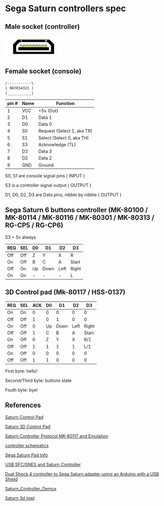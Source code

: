 # Sega Saturn controllers spec

## Male socket (controller)

<img src="sega-saturn-controller-socket.gif" />

## Female socket (console)

```
/-----------\
| 987654321 |
|___________|
```

| pin # | Name | Function                    |
|-------|------| ----------------------------|
| 1     | VCC  | +5v (Out)                   |
| 2     | D1   | Data 1                      |
| 3     | D0   | Data 0                      |
| 4     | S0   | Request (Select 1, aka TR)  |
| 5     | S1   | Select (Select 0, aka TH)   |
| 6     | S3   | Acknowledge (TL)            |
| 7     | D3   | Data 3                      |
| 8     | D2   | Data 2                      |
| 9     | GND  | Ground                      |

S0, S1 are console signal pins ( INPUT )

S3 is a controller signal output ( OUTPUT )

D1, D0, D2, D3 are Data pins, nibble by nibble ( OUTPUT )

## Sega Saturn 6 buttons controller (MK-80100 / MK-80114 / MK-80116 / MK-80301 / MK-80313 / RG-CP5 / RG-CP6)

S3 = 5v always

| REQ | SEL | D0 | D1    | D2    | D3     |
|-----|-----|----|-------|-------|--------|
| Off | Off | Z  | Y     | X     | R      |
| On  | Off | B  | C     | A     | Start  |
| Off | On  | Up | Down  | Left  | Right  |
| On  | On  | -  |  -    |  -    | L      |

## 3D Control pad (Mk-80117 / HSS-0137)

| REQ  | SEL | ACK | D0 | D1    | D2    | D3     |
|------|-----|-----|----|-------|-------|--------|
| On   | On  | 0   | 0  | 0     | 0     | 0      |
| Off  | Off | 1   | 0  | 1     | 0     | 0      |
| On   | Off | 0   | Up | Down  | Left  | Right  |
| Off  | Off | 1   | C  | B     | A     | Start  |
| On   | Off | 0   | Z  | Y     | X     | R/1    |
| Off  | Off | 1   | 1  | 1     | 1     | L/1    |
| On   | Off | 0   | 0  | 0     | 0     | 0      |
| Off  | Off | 1   | 1  | 0     | 0     | 0      |

First byte: hello!

Second/Third byte: buttons state

Fouth byte: bye!

## References

[Saturn Control Pad](https://segaretro.org/Control_Pad_\(Saturn\))

[Saturn 3D Control Pad](https://segaretro.org/3D_Control_Pad)

[Saturn Controller Protocol MK-80117 and Emulation](https://nfggames.com/forum2/index.php?topic=5055.0)

[controller schematics](https://gamesx.com/grafx/saturn.gif)

[Sega Saturn Pad Info](https://gamesx.com/controldata/saturn.htm)

[USB SFC/SNES and Saturn Controller](https://github.com/bkoropoff/sfcusb)

[Dual Shock 4 controller to Sega Saturn adapter using an Arduino with a USB Shield](https://github.com/garybethel/DS4toSaturn)

[Saturn_Controller_Demux](https://github.com/Arthrimus/Saturn_Controller_Demux/blob/master/saturn_controller_demux/saturn_controller_demux.ino)

[Saturn 3d impl](https://github.com/fluxcorenz/UPCB/blob/master/saturn3d.c)
